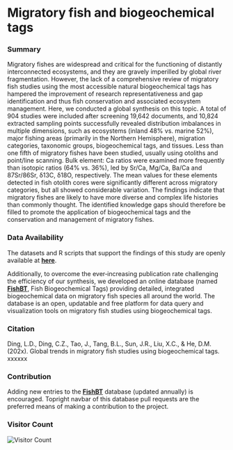 # Migratory fish and biogeochemical tags

### Summary

Migratory fishes are widespread and critical for the functioning of distantly interconnected ecosystems, and they are gravely imperilled by global river fragmentation. However, the lack of a comprehensive review of migratory fish studies using the most accessible natural biogeochemical tags has hampered the improvement of research representativeness and gap identification and thus fish conservation and associated ecosystem management. Here, we conducted a global synthesis on this topic. A total of 904 studies were included after screening 19,642 documents, and 10,824 extracted sampling points successfully revealed distribution imbalances in multiple dimensions, such as ecosystems (inland 48% vs. marine 52%), major fishing areas (primarily in the Northern Hemisphere), migration categories, taxonomic groups, biogeochemical tags, and tissues. Less than one fifth of migratory fishes have been studied, usually using otoliths and point/line scanning. Bulk element: Ca ratios were examined more frequently than isotopic ratios (64% vs. 36%), led by Sr/Ca, Mg/Ca, Ba/Ca and 87Sr/86Sr, δ13C, δ18O, respectively. The mean values for these elements detected in fish otolith cores were significantly different across migratory categories, but all showed considerable variation. The findings indicate that migratory fishes are likely to have more diverse and complex life histories than commonly thought. The identified knowledge gaps should therefore be filled to promote the application of biogeochemical tags and the conservation and management of migratory fishes.

### Data Availability

The datasets and R scripts that support the findings of this study are openly available at [**here**](https://github.com/Otoliths/FishBT). 

Additionally, to overcome the ever‐increasing publication rate challenging the efficiency of our synthesis, we developed an online database (named [**FishBT**](https://fish-ecology.shinyapps.io/fishbt), Fish Biogeochemical Tags) providing detailed, integrated biogeochemical data on migratory fish species all around the world. The database is an open, updatable and free platform for data query and visualization tools on migratory fish studies using biogeochemical tags.

### Citation
Ding, L.D., Ding, C.Z., Tao, J., Tang, B.L., Sun, J.R., Liu, X.C., & He, D.M. (202x). Global trends in migratory fish studies using biogeochemical tags. xxxxxx

### Contribution
Adding new entries to the [**FishBT**](https://fish-ecology.shinyapps.io/fishbt) database (updated annually) is encouraged. Topright navbar of this database pull requests are the preferred means of making a contribution to the project.

### Visitor Count
![Visitor Count](https://profile-counter.glitch.me/Otoliths/count.svg)
